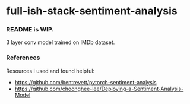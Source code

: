 # full-ish-stack-sentiment-analysis

### README is WIP.

3 layer conv model trained on IMDb dataset. 

### References

Resources I used and found helpful: 

- <https://github.com/bentrevett/pytorch-sentiment-analysis>
- <https://github.com/choonghee-lee/Deploying-a-Sentiment-Analysis-Model>
